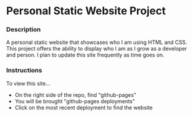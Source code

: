 <h1> Personal Static Website Project </h1>

<h3> Description </h3>
A personal static website that showcases who I am using HTML and CSS.  This project offers the ability to display who I am as I grow as a developer and person.  I plan to update this site frequently as time goes on.

<h3> Instructions </h3>
To view this site...

- On the right side of the repo, find "github-pages"
- You will be brought "github-pages deployments"
- Click on the most recent deployment to find the website
